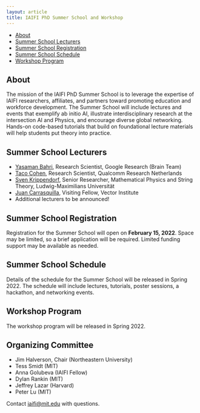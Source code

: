 ```yaml
---
layout: article
title: IAIFI PhD Summer School and Workshop
---
```


<!---
The first annual IAIFI PhD Summer School will be held **August 1—August 5, 2022** at Northeastern University, followed by the IAIFI Summer Workshop **August 8—August 9, 2022**. 
{:.info}
--->

* [About](about)
* [Summer School Lecturers](#summer-school-lecturers)
* [Summer School Registration](#summer-school-registration)
* [Summer School Schedule](#summer-school-schedule)
* [Workshop Program](workshop-program)

## About
The mission of the IAIFI PhD Summer School is to leverage the expertise of IAIFI researchers, affiliates, and partners toward promoting education and workforce development. The Summer School will include lectures and events that exemplify ab initio AI, illustrate interdisciplinary research at the intersection AI and Physics, and encourage diverse global networking. Hands-on code-based tutorials that build on foundational lecture materials will help students put theory into practice.

## Summer School Lecturers
* [Yasaman Bahri](https://yasamanb.github.io), Research Scientist, Google Research (Brain Team)
* [Taco Cohen](https://tacocohen.wordpress.com), Research Scientist, Qualcomm Research Netherlands
* [Sven Krippendorf](https://krippendorflab.github.io), Senior Researcher, Mathematical Physics and String Theory, Ludwig-Maximilians Universität
* [Juan Carrasquilla](https://vectorinstitute.ai/team/juan-felipe-carrasquilla/), Visiting Fellow, Vector Institute
* Additional lecturers to be announced!

## Summer School Registration
Registration for the Summer School will open on **February 15, 2022**. Space may be limited, so a brief application will be required. Limited funding support may be available as needed.

## Summer School Schedule
Details of the schedule for the Summer School will be released in Spring 2022. The schedule will include lectures, tutorials, poster sessions, a hackathon, and networking events.

## Workshop Program
The workshop program will be released in Spring 2022.

## Organizing Committee
* Jim Halverson, Chair (Northeastern University)
* Tess Smidt (MIT)
* Anna Golubeva (IAIFI Fellow)
* Dylan Rankin (MIT)
* Jeffrey Lazar (Harvard)
* Peter Lu (MIT)

Contact [iaifi@mit.edu](mailto:iaifi@mit.edu) with questions. 
